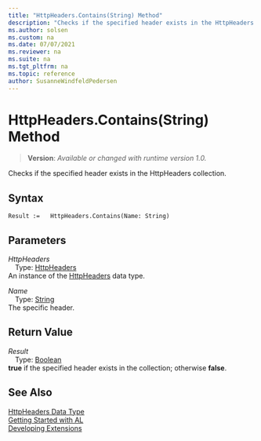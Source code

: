 ```yaml
---
title: "HttpHeaders.Contains(String) Method"
description: "Checks if the specified header exists in the HttpHeaders collection."
ms.author: solsen
ms.custom: na
ms.date: 07/07/2021
ms.reviewer: na
ms.suite: na
ms.tgt_pltfrm: na
ms.topic: reference
author: SusanneWindfeldPedersen
---
```

[//]: # (START>DO_NOT_EDIT)
[//]: # (IMPORTANT:Do not edit any of the content between here and the END>DO_NOT_EDIT.)
[//]: # (Any modifications should be made in the .xml files in the ModernDev repo.)
# HttpHeaders.Contains(String) Method
> **Version**: _Available or changed with runtime version 1.0._

Checks if the specified header exists in the HttpHeaders collection.


## Syntax
```AL
Result :=   HttpHeaders.Contains(Name: String)
```
## Parameters
*HttpHeaders*  
&emsp;Type: [HttpHeaders](httpheaders-data-type.md)  
An instance of the [HttpHeaders](httpheaders-data-type.md) data type.  

*Name*  
&emsp;Type: [String](../string/string-data-type.md)  
The specific header.  


## Return Value
*Result*  
&emsp;Type: [Boolean](../boolean/boolean-data-type.md)  
**true** if the specified header exists in the collection; otherwise **false**.


[//]: # (IMPORTANT: END>DO_NOT_EDIT)
## See Also
[HttpHeaders Data Type](httpheaders-data-type.md)  
[Getting Started with AL](../../devenv-get-started.md)  
[Developing Extensions](../../devenv-dev-overview.md)